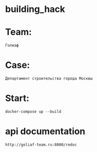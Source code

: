 # building_hack

# Team: 
    Голиаф

# Case: 
    Департамент строительства города Москвы

# Start:
    docker-compose up --build

# api documentation
    http://goliaf-team.ru:8000/redoc